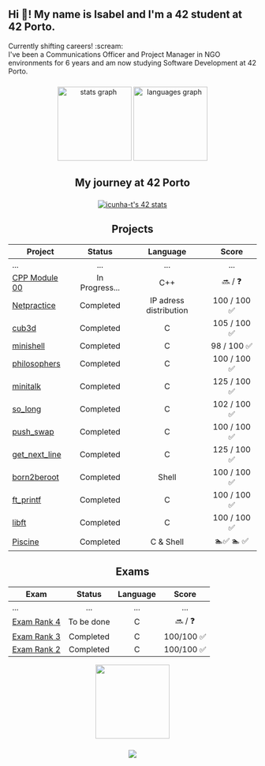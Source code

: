<h2 align="left">Hi 👋! My name is Isabel and I'm a 42 student at 42 Porto. </h2>
Currently shifting careers! :scream:<br />
I've been a Communications Officer and Project Manager in NGO environments for 6 years and am now studying Software Development at 42 Porto.

###

<div align="center">
  <img src="https://github-readme-stats.vercel.app/api?username=izzytoot&hide_title=false&hide_rank=false&show_icons=true&include_all_commits=true&count_private=true&disable_animations=false&theme=dracula&locale=en&hide_border=false" height="150" alt="stats graph"  />
  <img src="https://github-readme-stats.vercel.app/api/top-langs?username=izzytoot&locale=en&hide_title=false&layout=compact&card_width=320&langs_count=5&theme=dracula&hide_border=false" height="150" alt="languages graph"  />
</div>

###
<div align="center">

## My journey at 42 Porto

###
<p align="middle">
  <a href="https://github.com/oakoudad/badge42"><img src="https://badge.mediaplus.ma/darkblue/icunha-t" alt="icunha-t's 42 stats" /></a>
</p>

## Projects

| Project | Status   | Language | Score |
| ---- | :--: | :--: | :--: |
| ... | ... | ... | ... | ... |
| [CPP Module 00](https://github.com/izzytoot/cpp_00) | In Progress... | C++       |  :soon: / :question: |
| [Netpractice](https://github.com/izzytoot/netpractice) | Completed | IP adress distribution    |  100 / 100 :white_check_mark: |
| [cub3d](https://github.com/izzytoot/cub3d) | Completed | C       |  105 / 100 :white_check_mark: |
| [minishell](https://github.com/izzytoot/minishell/) | Completed | C       | 98 / 100 :white_check_mark: |
| [philosophers](https://github.com/izzytoot/philosophers.git) | Completed | C       | 100 / 100 :white_check_mark: |
| [minitalk](https://github.com/izzytoot/minitalk) | Completed | C       |   125 / 100 :white_check_mark: |
| [so_long](https://github.com/izzytoot/so_long) | Completed | C       | 102 / 100 :white_check_mark: |
| [push_swap](https://github.com/izzytoot/push_swap) | Completed | C       | 100 / 100 :white_check_mark: |
| [get_next_line](https://github.com/izzytoot/get_next_line) | Completed | C        | 125 / 100 :white_check_mark: |
| [born2beroot](https://github.com/izzytoot/Born2beroot) | Completed | Shell       | 100 / 100 :white_check_mark: |
| [ft_printf](https://github.com/izzytoot/ft_printf) | Completed | C        | 100 / 100 :white_check_mark: |
| [libft](https://github.com/izzytoot/libft_project) | Completed | C        | 100 / 100  :white_check_mark: |
| [Piscine](https://github.com/izzytoot/42piscine) | Completed | C & Shell       | :swimmer::white_check_mark: :swimmer: :white_check_mark: |



## Exams

| Exam | Status   | Language | Score       |
| ---- | :--: | :--: | :--: |
| ... | ... | ... | ... |
| [Exam Rank 4](https://github.com/izzytoot/exams42/tree/main/exam_rank_4) | To be done | C        | :soon: / :question: |
| [Exam Rank 3](https://github.com/izzytoot/exams42/tree/main/Rank_3) | Completed | C        | 100/100 :white_check_mark: |
| [Exam Rank 2](https://github.com/izzytoot/exams42/tree/main/Rank_2) | Completed | C        | 100/100 :white_check_mark: |
</div>

<p>
<div align="center">
<img align="center" height="150" src="https://i.giphy.com/media/v1.Y2lkPTc5MGI3NjExOTNoMml2bXFidmc2OTk3cDAxb3Y2eWV5cW53MGhqbjJlaHpiMjQ5NCZlcD12MV9pbnRlcm5hbF9naWZfYnlfaWQmY3Q9Zw/aMipyIAtahg21LoFwU/giphy.gif"  />
  
</p>
</div>


###

<div align="center">
  
[<img src="https://img.shields.io/static/v1?message=LinkedIn&logo=linkedin&label=&color=0077B5&logoColor=white&labelColor=&style=for-the-badge">](https://www.linkedin.com/in/isabel-tootill/)
